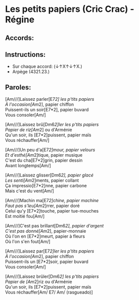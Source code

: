 # Les petits papiers (Cric Crac) - Régine

## Accords:
<uke-chord name="Am" frets="2000"></uke-chord> 
<uke-chord name="E7" frets="1202"></uke-chord> 
<uke-chord name="Dm6" frets="2212"></uke-chord> 


## Instructions:
- Sur chaque accord: (↓↑X↑↓↑X.)
- Arpège (4321.23.)
## Paroles:

[Am///]Laissez parler[E7*2] les p'tits papiers  
À l'occasion[Am*2], papier chiffon  
Puissent-ils un soir[E7*2], papier buvard  
Vous consoler[Am/]  

[Am///]Laissez brû[Dm6*2]ler les p'tits papiers  
Papier de riz[Am*2] ou d'Arménie  
Qu'un soir, ils [E7*2]puissent, papier maïs  
Vous réchauffer[Am/]  

[Am///]Un peu d'a[E7*2]mour, papier velours  
Et d'esthé[Am*2]tique, papier musique  
C'est du cha[E7*2]grin, papier dessin  
Avant longtemps[Am/]  

[Am///]Laissez glisser[Dm6*2], papier glacé  
Les senti[Am*2]ments, papier collant  
Ça impressio[E7*2]nne, papier carbone  
Mais c'est du vent[Am/]  

[Am///]Machin ma[E7*2]chine, papier machine  
Faut pas s'leu[Am*2]rrer, papier doré  
Celui qu'y [E7*2]touche, papier tue-mouches  
Est moitié fou[Am/]  

[Am///]C'est pas brillant[Dm6*2], papier d'argent  
C'est pas donné[Am*2], papier-monnaie  
Où l'on en [E7*2]meurt, papier à fleurs  
Où l'on s'en fout[Am/]  

[Am///]Laissez par[E7*2]ler les p'tits papiers  
À l'occasion[Am*2], papier chiffon  
Puissent-ils un [E7*2]soir, papier buvard  
Vous consoler[Am/]  

[Am///]Laissez brûler[Dm6*2] les p'tits papiers  
Papier de [Am*2]riz ou d'Arménie  
Qu'un soir, ils [E7*2]puissent, papier maïs  
Vous réchauffer[Am/ E7/ Am/ (rasgueado)]  
